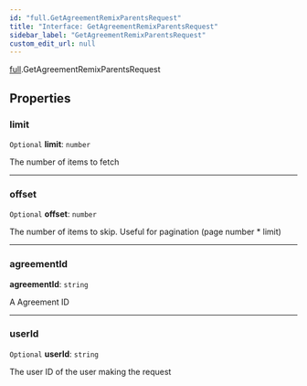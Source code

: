 ```yaml
---
id: "full.GetAgreementRemixParentsRequest"
title: "Interface: GetAgreementRemixParentsRequest"
sidebar_label: "GetAgreementRemixParentsRequest"
custom_edit_url: null
---
```


[full](../namespaces/full.md).GetAgreementRemixParentsRequest

## Properties

### limit

 `Optional` **limit**: `number`

The number of items to fetch

___

### offset

 `Optional` **offset**: `number`

The number of items to skip. Useful for pagination (page number * limit)

___

### agreementId

 **agreementId**: `string`

A Agreement ID

___

### userId

 `Optional` **userId**: `string`

The user ID of the user making the request
